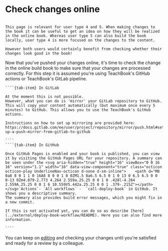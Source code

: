 # Check changes online

```{Note}

This page is relevant for user type 4 and 5. When making changes to the book it can be useful to get an idea on how they will be realized in the online book. Whereas user type 5 can also build the book locally, user type 4 is more focused on the changes to the content.

However both users would certainly benefit from checking whether their changes look good in the book!
```

Now that you've pushed your changes online, it's time to check the change in the online build book to make sure that your changes are processed correctly. For this step it is assumed you're using TeachBook's GitHub actions or TeachBook's GitLab pipeline.

`````{tab-set}
````{tab-item} In GitLab

At the moment this is not possible.
However, what you can do is 'mirror' your GitLab repository to GitHub. This will copy your content automatically (but maximum once every 5 minutes) to GitHub. This allows you to use the TeachBook's GitHub actions.

Instructions on how to set up mirroring are provided here: https://docs.gitlab.com/ee/user/project/repository/mirror/push.html#set-up-a-push-mirror-from-gitlab-to-github

````
````{tab-item} In GitHub

Once GitHub Pages is enabled and your book is published, you can view it by visiting the GitHub Pages URL for your repository. A summary can be seen under the <svg aria-hidden="true" height="16" viewBox="0 0 16 16" version="1.1" width="16" data-view-component="true" class="octicon octicon-play UnderlineNav-octicon d-none d-sm-inline">    <path d="M8 0a8 8 0 1 1 0 16A8 8 0 0 1 8 0ZM1.5 8a6.5 6.5 0 1 0 13 0 6.5 6.5 0 0 0-13 0Zm4.879-2.773 4.264 2.559a.25.25 0 0 1 0 .428l-4.264 2.559A.25.25 0 0 1 6 10.559V5.442a.25.25 0 0 1 .379-.215Z"></path></svg>`Actions`- `All workflows` -  `call-deploy-book` in GitHub. It shows you a descriptive summary.
The summary also provides build error messages, which you might fix in a new commit.

If this is not activated yet, you can do so as describe [here](../external/deploy-book-workflow/README). Here you can also find more information.

````
`````

You can keep on [editing](edit_book) and checking your changes until you're satisfied and ready for a review by a colleague.